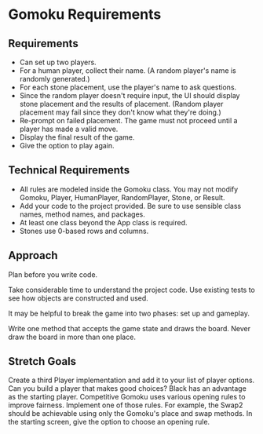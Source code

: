 
# Gomoku Requirements
## Requirements
* Can set up two players.
* For a human player, collect their name. (A random player's name is randomly generated.)
* For each stone placement, use the player's name to ask questions.
* Since the random player doesn't require input, the UI should display stone placement and the results of placement. (Random player placement may fail since they don't know what they're doing.)
* Re-prompt on failed placement. The game must not proceed until a player has made a valid move.
* Display the final result of the game.
* Give the option to play again.
## Technical Requirements
* All rules are modeled inside the Gomoku class. You may not modify Gomoku, Player, HumanPlayer, RandomPlayer, Stone, or Result.
* Add your code to the project provided. Be sure to use sensible class names, method names, and packages.
* At least one class beyond the App class is required.
* Stones use 0-based rows and columns.
## Approach
Plan before you write code.

Take considerable time to understand the project code. Use existing tests to see how objects are constructed and used.

It may be helpful to break the game into two phases: set up and gameplay.

Write one method that accepts the game state and draws the board. Never draw the board in more than one place.

## Stretch Goals
Create a third Player implementation and add it to your list of player options. Can you build a player that makes good choices?
Black has an advantage as the starting player. Competitive Gomoku uses various opening rules to improve fairness. Implement one of those rules. For example, the Swap2 should be achievable using only the Gomoku's place and swap methods. In the starting screen, give the option to choose an opening rule.
